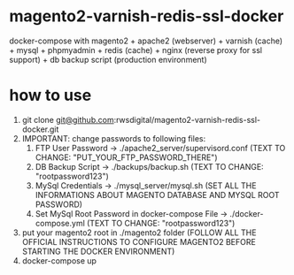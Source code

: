 # magento2-varnish-redis-ssl-docker

docker-compose with magento2 + apache2 (webserver) + varnish (cache) + mysql + phpmyadmin + redis (cache) + nginx (reverse proxy for ssl support) + db backup script (production environment)

# how to use

1. git clone git@github.com:rwsdigital/magento2-varnish-redis-ssl-docker.git
2. IMPORTANT: change passwords to following files:
	1. FTP User Password -> ./apache2_server/supervisord.conf (TEXT TO CHANGE: "PUT_YOUR_FTP_PASSWORD_THERE")
	2. DB Backup Script -> ./backups/backup.sh (TEXT TO CHANGE: "rootpassword123")
	3. MySql Credentials -> ./mysql_server/mysql.sh (SET ALL THE INFORMATIONS ABOUT MAGENTO DATABASE AND MYSQL ROOT PASSWORD)
	4. Set MySql Root Password in docker-compose File -> ./docker-compose.yml (TEXT TO CHANGE: "rootpassword123")
3. put your magento2 root in  ./magento2 folder (FOLLOW ALL THE OFFICIAL INSTRUCTIONS TO CONFIGURE MAGENTO2 BEFORE STARTING THE DOCKER ENVIRONMENT)
4. docker-compose up